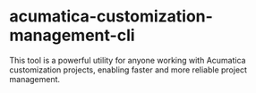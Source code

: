 # acumatica-customization-management-cli
This tool is a powerful utility for anyone working with Acumatica customization projects, enabling faster and more reliable project management.
